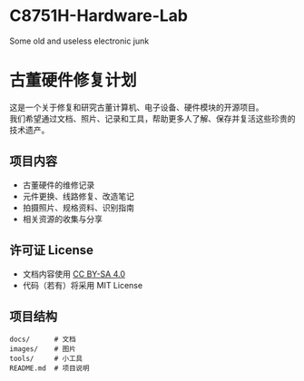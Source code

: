 # C8751H-Hardware-Lab
Some old and useless electronic junk
# 古董硬件修复计划 

这是一个关于修复和研究古董计算机、电子设备、硬件模块的开源项目。  
我们希望通过文档、照片、记录和工具，帮助更多人了解、保存并复活这些珍贵的技术遗产。

## 项目内容

- 古董硬件的维修记录
- 元件更换、线路修复、改造笔记
- 拍摄照片、规格资料、识别指南
- 相关资源的收集与分享

##  许可证 License

- 文档内容使用 [CC BY-SA 4.0](https://creativecommons.org/licenses/by-sa/4.0/)
- 代码（若有）将采用 MIT License

## 项目结构

```text
docs/      # 文档
images/    # 图片
tools/     # 小工具
README.md  # 项目说明
